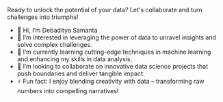 Ready to unlock the potential of your data? Let's collaborate and turn challenges into triumphs!
- 👋 Hi, I’m Debaditya Samanta
- 👀 I’m interested in leveraging the power of data to unravel insights and solve complex challenges.
- 🌱 I’m currently learning cutting-edge techniques in machine learning and enhancing my skills in data analysis.
- 💞️ I’m looking to collaborate on innovative data science projects that push boundaries and deliver tangible impact.
- ⚡ Fun fact: I enjoy blending creativity with data – transforming raw numbers into compelling narratives!




<!---
halfdeb/halfdeb is a ✨ special ✨ repository because its `README.md` (this file) appears on your GitHub profile.
You can click the Preview link to take a look at your changes.
--->
